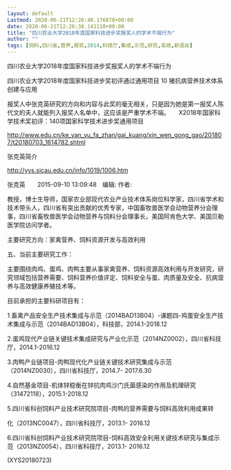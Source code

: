 ```yaml
---
layout: default
Lastmod: 2020-06-21T12:26:40.176878+00:00
date: 2020-06-21T12:26:38.141110+00:00
title: "四川农业大学2018年度国家科技进步奖报奖人的学术不端行为"
author: ""
tags: [饲料,四川省,营养,报奖,2014,科技厅,集成,示范,研究,高效,新语丝]
---
```


四川农业大学2018年度国家科技进步奖报奖人的学术不端行为

四川农业大学2018年度国家科技进步奖初评通过通用项目 10 猪抗病营养技术体系创建与应用

报奖人中张克英研究的方向和内容与此奖的毫无相关，只是因为她是第一报奖人陈代文的夫人就能列入报奖人名单中，这应该是严重学术不端。　　X2018年国家科学技术奖初评：140项国家科学技术进步奖通用项目

http://www.edu.cn/ke_yan_yu_fa_zhan/gai_kuang/xin_wen_gong_gao/201807/t20180703_1614782.shtml

张克英简介

http://yys.sicau.edu.cn/info/1019/1006.htm

张克英　　2015-09-10 13:09:48　编辑: 作者:

教授，博士生导师，国家农业部现代农业产业技术体系岗位科学家，四川省学术和技术带头人，四川省有突出贡献的优秀专家，中国畜牧兽医学会动物营养分会理事，四川省畜牧兽医学会动物营养与饲料分会理事长，美国阿肯色大学、美国贝勒医学院访问学者。

主要研究方向：家禽营养、饲料资源开发与高效利用

五、当前主要研究工作：

主要围绕肉鸡、蛋鸡、肉鸭主要从事家禽营养、饲料资源高效利用与开发研究，研究领域包括营养需要、饲料营养价值评定、饲料安全与蛋、肉质量及安全、抗病营养与高效健康养殖技术等。

目前承担的主要科研项目有：

1.畜禽产品安全生产技术集成与示范（2014BAD13B04）-课题四-鸡蛋安全生产技术集成与示范（2014BAD13B04），科技部，2014.1-2018.12

2.蛋鸡现代产业链关键技术集成研究与产业化示范（2014NZ0002），四川省科技厅，2014.1-2016.12

3.肉鸭产业链项目-肉鸭现代化产业链关键技术研究集成与示范（2014NZ0030），四川省科技厅，2014.7- 2017.6.30

4.自然基金项目-机体锌稳衡在锌抗肉鸡沙门氏菌感染的作用及机理研究（31472118），2015.1-2018.12

5.四川省科创饲料产业技术研究院项目-肉鸭的营养需要与饲料高效利用成果转

化（2013NC0047），四川省科技厅，2013.1- 2016.12

6.四川省科创饲料产业技术研究院项目-饲料高效安全利用关键技术研究与集成示范（2013NZ0054），四川省科技厅，2013.1- 2016.12

(XYS20180723)

